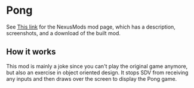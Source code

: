 # Pong


See [This link](http://www.nexusmods.com/stardewvalley/mods/1994?) for the NexusMods mod page, which has a description, screenshots, and a download of the built mod.

## How it works

This mod is mainly a joke since you can't play the original game anymore, but also an exercise in object oriented design. It stops SDV from receiving any inputs and then draws over the screen to display the Pong game.